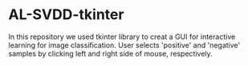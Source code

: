# AL-SVDD-tkinter

In this repository we used tkinter library to creat a GUI for interactive learning for image classification. User selects 'positive' and 'negative' samples by clicking left and right side of mouse, respectively.
